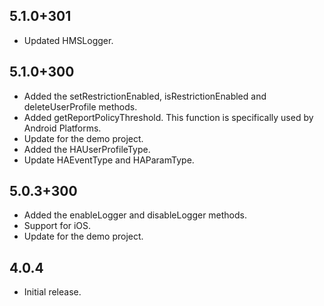 ## 5.1.0+301

* Updated HMSLogger.

## 5.1.0+300 

* Added the setRestrictionEnabled, isRestrictionEnabled and deleteUserProfile methods.
* Added getReportPolicyThreshold. This function is specifically used by Android Platforms.
* Update for the demo project.
* Added the HAUserProfileType.
* Update HAEventType and HAParamType.

## 5.0.3+300 

* Added the enableLogger and disableLogger methods.
* Support for iOS.
* Update for the demo project.

## 4.0.4

* Initial release.
